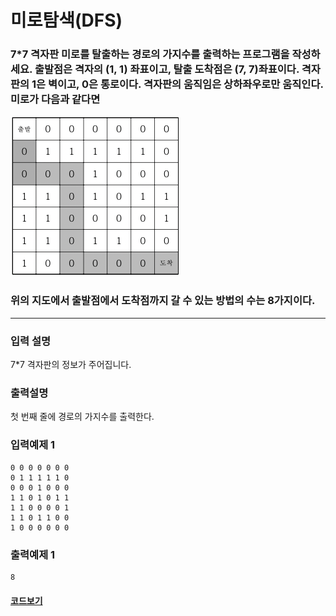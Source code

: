 # 미로탐색(DFS)

### 7\*7 격자판 미로를 탈출하는 경로의 가지수를 출력하는 프로그램을 작성하세요. 출발점은 격자의 (1, 1) 좌표이고, 탈출 도착점은 (7, 7)좌표이다. 격자판의 1은 벽이고, 0은 통로이다. 격자판의 움직임은 상하좌우로만 움직인다. 미로가 다음과 같다면

![img](img.png)

### 위의 지도에서 출발점에서 도착점까지 갈 수 있는 방법의 수는 8가지이다.

---

### 입력 설명

7\*7 격자판의 정보가 주어집니다.

### 출력설명

첫 번째 줄에 경로의 가지수를 출력한다.

### 입력예제 1

```
0 0 0 0 0 0 0
0 1 1 1 1 1 0
0 0 0 1 0 0 0
1 1 0 1 0 1 1
1 1 0 0 0 0 1
1 1 0 1 1 0 0
1 0 0 0 0 0 0
```

### 출력예제 1

```
8
```

#### [코드보기](./solution.js)
